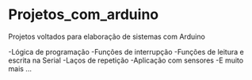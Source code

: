 # Projetos_com_arduino
Projetos voltados para elaboração de sistemas com Arduino

-Lógica de programação
-Funções de interrupção
-Funções de leitura e escrita na Serial
-Laços de repetição
-Aplicação com sensores
-E muito mais ...
